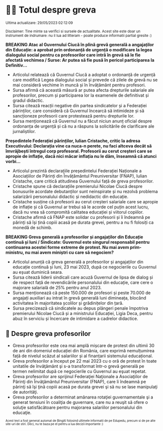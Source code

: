 # 👩‍🏫 Totul despre greva
<sub>Ultima actualizare: 29/05/2023 02:12:09</sub>

<sub>Disclaimer: Tine minte sa verifici si sursele de actualitate. Acest site este doar un instrument de indrumare: nu il lua ad litteram - poate produce informatii partial gresite :)</sub>

**BREAKING Atac al Guvernului Ciucă în plină grevă generală a angajaților din Educație: a aprobat prin ordonanță de urgență o modificare la legea dialogului social pentru ca profesorilor care intră în grevă să le fie afectată vechimea / Surse:  Ar putea să fie pusă în pericol participarea la Definitiv...**

- Articolul relatează că Guvernul Ciucă a adoptat o ordonanță de urgență care modifică Legea dialogului social și prevede că zilele de grevă nu se mai consideră vechime în muncă și în învățământ pentru profesori.
- Sursa afirmă că această măsură ar putea afecta drepturile salariale ale profesorilor, precum și participarea lor la examenele de definitivat și gradul didactic.
- Sursa citează reacții negative din partea sindicatelor și a Federației părinților, care consideră că Guvernul încearcă să intimideze și să sancționeze profesorii care protestează pentru drepturile lor.
- Sursa menționează că Guvernul nu a făcut niciun anunț oficial despre ordonanța de urgență și că nu a răspuns la solicitările de clarificare ale jurnaliștilor.

**Președintele Federației părinților, Iulian Cristache, critic la adresa Executivului: Declarația vine ca nuca-n perete, nu faci altceva decât să îmvrăjbești întregul corp profesoral. Profesorii au cerut creșteri care se apropie de inflație, dacă nici măcar inflația nu le dăm, înseamnă că atunci vorbi...**

- Articolul prezintă declarațiile președintelui Federației Naționale a Asociațiilor de Părinți din Învățământul Preuniversitar (FNAP), Iulian Cristache, care critică atitudinea Guvernului față de greva profesorilor.
- Cristache spune că declarațiile premierului Nicolae Ciucă despre bonusurile acordate debutanților sunt neinspirate și nu rezolvă problema salarizării personalului didactic și nedidactic din educație.
- Cristache susține că profesorii au cerut creșteri salariale care se apropie de inflație și că Guvernul ar trebui să le acorde cel puțin acest lucru, dacă nu vrea să compromită calitatea educației și viitorul copiilor.
- Cristache afirmă că FNAP este solidar cu profesorii și îi îndeamnă pe părinți să își țină copiii acasă pe durata grevei, pentru a nu fi folosiți ca monedă de schimb.

**BREAKING Greva generală a profesorilor și angajaților din Educație continuă și luni / Sindicate: Guvernul este singurul responsabil pentru continuarea acestei forme extreme de protest. Nu mai avem prim-ministru, nu mai avem miniștri cu care să negociem?**

- Articolul anunță că greva generală a profesorilor și angajaților din educație continuă și luni, 23 mai 2023, după ce negocierile cu Guvernul au eșuat duminică seara.
- Sursa citează liderii sindicali care acuză Guvernul de lipsa de dialog și de respect față de revendicările personalului din educație, care cere o majorare salarială de 25% pentru anul 2023.
- Sursa menționează că peste 150.000 de profesori și peste 70.000 de angajați auxiliari au intrat în grevă generală luni dimineața, blocând activitatea în majoritatea școlilor și grădinițelor din țară.
- Sursa precizează că sindicatele au depus plângeri penale împotriva premierului Nicolae Ciucă și a ministrului Educației, Ligia Deca, pentru abuz în serviciu și încercare de intimidare a cadrelor didactice.

## 🏫 Despre greva profesorilor

- Greva profesorilor este cea mai amplă mișcare de protest din ultimii 30 de ani din domeniul educației din România, care exprimă nemulțumirea față de nivelul scăzut al salariilor și al finanțarii sistemului educațional.
- Greva profesorilor a început pe 22 mai 2023 cu o oră de protest în toate unitatile de învâţământ şi s-a transformat într-o grevã generalã pe termen nelimitat dupã ce negocierile cu Guvernul au eşuat repetat.
- Greva profesorilor are sprijinul Federaţiei Naţionale a Asociaţiilor de Pãrinţi din Învãţãmântul Preuniversitar (FNAP), care îi îndeamnã pe pãrinţi sã îşi ţinã copiii acasã pe durata grevei şi sã nu se lase manipulaţi de autoritãţi.
- Greva profesorilor a determinat amânarea rotaţiei guvernamentale şi a generat tensiuni în coaliţia de guvernare, care nu a reuşit sã ofere o soluţie satisfãcãtoare pentru majorarea salariilor personalului din educaţie.


<sub><sub>Acest text a fost generat automat de BingAI folosind ultimele informatii de pe Edupedu, precum si de pe alte site-uri de stiri. Deci, nu te baza pe el pentru a lua decizii importante :)</sub></sub>